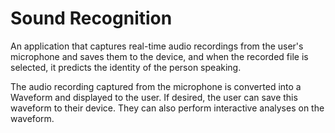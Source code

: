 # Sound Recognition

An application that captures real-time audio recordings from the user's microphone and saves them to the device, and when the recorded file is selected, it predicts the identity of the person speaking.

The audio recording captured from the microphone is converted into a Waveform and displayed to the user. If desired, the user can save this waveform to their device. They can also perform interactive analyses on the waveform.
